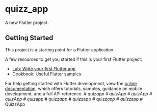 # quizz_app

A new Flutter project.

## Getting Started

This project is a starting point for a Flutter application.

A few resources to get you started if this is your first Flutter project:

- [Lab: Write your first Flutter app](https://docs.flutter.dev/get-started/codelab)
- [Cookbook: Useful Flutter samples](https://docs.flutter.dev/cookbook)

For help getting started with Flutter development, view the
[online documentation](https://docs.flutter.dev/), which offers tutorials,
samples, guidance on mobile development, and a full API reference.
#   q u i z _ a p p  
 #   q u i z A p p  
 #   q u i z A p p  
 #   q u i z A p p  
 #   q u i z _ a p p  
 #   q u i z z _ a p p  
 #   q u i z z _ a p p  
 #   q u i z z _ a p p  
 #   q u i z z _ a p p  
 #   Q u i z z A p p  
 